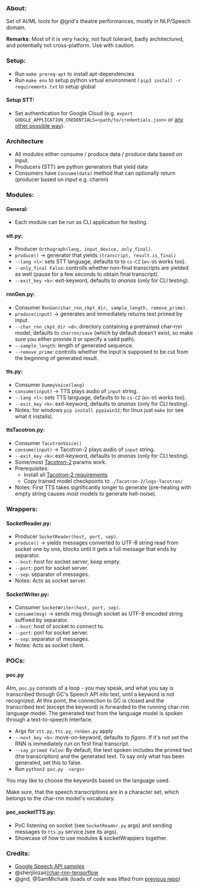 ### About:
Set of AI/ML tools for @gnd's theatre performances, mostly in NLP/Speech domain. 

**Remarks**: Most of it is very hacky, not fault tolerant, badly architectured, and potentially not cross-platform. Use with caution.

### Setup:
- Run `make prereq-apt` to install apt-dependencies
- Run `make env` to setup python virtual environment / `pip3 install -r requirements.txt` to setup global 

#### Setup STT:
- Set authentication for Google Cloud (e.g. `export GOOGLE_APPLICATION_CREDENTIALS=<path/to/credentials.json>` or [any other possible way](https://cloud.google.com/docs/authentication/production)).

### Architecture
- All modules either consume / produce data / produce data based on input.
- Producers (STT) are python generators that yield data
- Consumers have `Consume(data)` method that can optionally return (producer based on input e.g. charnn) 

### Modules:

#### General:
- Each module can be run as CLI application for testing.

#### stt.py:
- Producer `Orthograph(lang, input_device, only_final)`.
- `produce()` -> generator that yields `(transcript, result.is_final)`
- `--lang <l>`: sets STT language, defaults to  to `cs-CZ` (`en-US` works too).
- `--only_final False`: controlls whether non-final transcripts are yielded as well (pause for a few seconds to obtain final transcript).
- `--exit_key <k>`: exit-keyword, defaults to *ananas* (only for CLI testing).

#### rnnGen.py: 
- Consumer `RnnGen(char_rnn_ckpt_dir, sample_length, remove_prime)`.
- `produce(input)` -> generates and immediately returns text primed by input.
- `--char_rnn_ckpt_dir <d>`: directory containing a pretrained char-rnn model, defaults to `charrnn/save` (which by default doesn't exist, so make sure you either provide it or specify a valid path).
- `--sample_length`: length of generated sequence.
- `--remove_prime`: controlls whether the input is supposed to be cut from the beginning of generated result.

#### tts.py:
- Consumer `DummyVoice(lang)`
- `consume(input)` -> TTS plays audio of `input` string.
- `--lang <l>`: sets TTS language, defaults to  to `cs-CZ` (`en-US` works too).
- `--exit_key <k>`: exit-keyword, defaults to *ananas* (only for CLI testing).
- Notes: for windows `pip install pypiwin32`; for linux just `make` (or see what it installs).

#### ttsTacotron.py:
- Consumer `TacotronVoice()`
- `consume(input)` -> Tacotron-2 plays audio of `input` string.
- `--exit_key <k>`: exit-keyword, defaults to *ananas* (only for CLI testing).
- Some/most [Tacotron-2](./Tacotron-2/README.md) params work.
- Prerequisites: 
  - Install all [Tacotron-2 requirements](./Tacotron-2/README.md#how-to-start)
  - Copy trained model checkpoints to `./Tacotron-2/logs-Tacotron/`
- Notes: First TTS takes significantly longer to generate (pre-heating with empty string causes most models to generate hell-noise).

### Wrappers:

#### SocketReader.py:
- Producer `SocketReader(host, port, sep)`.
- `produce()` -> yields messages converted to UTF-8 string read from socket one by one, blocks until it gets a full message that ends by separator.
- `--host`: host for socket server, keep empty.
- `--port`: port for socket server.
- `--sep`: separator of messages.
- Notes: Acts as socket server.

#### SocketWriter.py:
- Consumer `SocketWriter(host, port, sep)`.
- `consume(msg)` -> sends msg through socket as UTF-8 encoded string suffixed by separator.
- `--host`: host of socket to connect to.
- `--port`: port for socket server.
- `--sep`: separator of messages.
- Notes: Acts as socket client.

### POCs:

#### poc.py
Atm, `poc.py` consists of a loop - you may speak, and what you say is transcribed through GC's Speech API into text, until a keyword is not recognized. At this point, the connection to GC is closed and the transcribed text (except the keyword) is forwarded to the running char-rnn language model. The generated text from the language model is spoken through a text-to-speech interface.

- Args for `stt.py`, `tts.py`, `rnnGen.py` apply
- `--next_key <k>`: move-on-keyword, defaults to *figaro*. If it's not set the RNN is immediately run on first final transcript.
- `--say_primed False`: By default, the text spoken includes the primed text (the transcription) and the generated text. To say only what has been generated, set this to false.
- Run `python3 poc.py  <args>`

You may like to choose the keywords based on the language used.

Make sure, that the speech transcriptions are in a character set, which belongs to the char-rnn model's vocabulary.

#### poc_socketTTS.py:
- PoC listening on socket (see `SocketReader.py` args) and sending messages to `tts.py` service (see its args). 
- Showcase of how to use modules & socketWrappers together. 


### Credits: 
- [Google Speech API samples](https://github.com/GoogleCloudPlatform/python-docs-samples/tree/master/speech/microphone)
- @sherjilozair[/char-rnn-tensorflow](https://github.com/sherjilozair/char-rnn-tensorflow/blob/master/model.py)
- @gnd, @SamMichalik (loads of code was lifted from [previous repo](https://github.com/gnd/cancer-works
))


